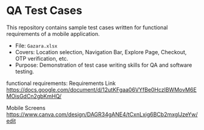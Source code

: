 # QA Test Cases

This repository contains sample test cases written for functional requirements of a mobile application.

- File: `Gazara.xlsx`
- Covers: Location selection, Navigation Bar, Explore Page, Checkout, OTP verification, etc.
- Purpose: Demonstration of test case writing skills for QA and software testing.

functional requirements:
Requirements Link
https://docs.google.com/document/d/12utKFgaa06VYfBe0HczlBWMovM6EMOisGdCn2gbKmHQ/

Mobile Screens
https://www.canva.com/design/DAGR34gANE4/tCxnLxig6BCb2mxglJzeYw/edit

